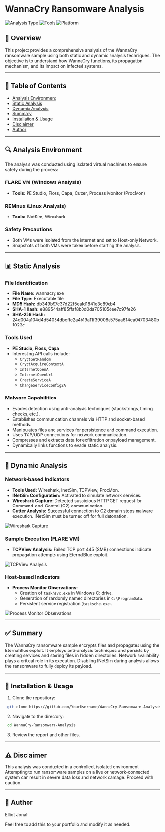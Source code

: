 # WannaCry Ransomware Analysis

![Analysis Type](https://img.shields.io/badge/Analysis-Static%20%26%20Dynamic-blue)
![Tools](https://img.shields.io/badge/Tools-FLARE%20VM%20%7C%20REMnux%20%7C%20PE%20Studio%20%7C%20Cutter%20%7C%20Wireshark%20%7C%20ProcMon-green)
![Platform](https://img.shields.io/badge/Platform-Windows%20%7C%20Linux-orange)

## 📌 Overview
This project provides a comprehensive analysis of the WannaCry ransomware sample using both static and dynamic analysis techniques. The objective is to understand how WannaCry functions, its propagation mechanism, and its impact on infected systems.

---

## 📁 Table of Contents
- [Analysis Environment](#analysis-environment)
- [Static Analysis](#static-analysis)
- [Dynamic Analysis](#dynamic-analysis)
- [Summary](#summary)
- [Installation & Usage](#installation--usage)
- [Disclaimer](#disclaimer)
- [Author](#author)

---

## 🔍 Analysis Environment
The analysis was conducted using isolated virtual machines to ensure safety during the process:

### FLARE VM (Windows Analysis)
- **Tools:** PE Studio, Floss, Capa, Cutter, Process Monitor (ProcMon)

### REMnux (Linux Analysis)
- **Tools:** INetSim, Wireshark

### Safety Precautions
- Both VMs were isolated from the internet and set to Host-only Network.
- Snapshots of both VMs were taken before starting the analysis.

---

## 📊 Static Analysis
### File Identification
- **File Name:** wannacry.exe
- **File Type:** Executable file
- **MD5 Hash:** db349b97c37d22f5ea1d1841e3c89eb4
- **SHA-1 Hash:** e889544aff85ffaf8b0d0da705105dee7c97fe26
- **SHA-256 Hash:** 24d004a104d4d54034dbcffc2a4b19a11f39008a575aa614ea04703480b1022c

### Tools Used
- **PE Studio, Floss, Capa**
- Interesting API calls include:
  - `CryptGetRandom`
  - `CryptAcquireContextA`
  - `InternetOpenA`
  - `InternetOpenUrl`
  - `CreateServiceA`
  - `ChangeServiceConfig2A`

### Malware Capabilities
- Evades detection using anti-analysis techniques (stackstrings, timing checks, etc.).
- Establishes communication channels via HTTP and socket-based methods.
- Manipulates files and services for persistence and command execution.
- Uses TCP/UDP connections for network communication.
- Compresses and extracts data for exfiltration or payload management.
- Dynamically links functions to evade static analysis.

---

## 🧩 Dynamic Analysis
### Network-based Indicators
- **Tools Used:** Wireshark, InetSim, TCPView, ProcMon.
- **INetSim Configuration:** Activated to simulate network services.
- **Wireshark Capture:** Detected suspicious HTTP GET request for Command-and-Control (C2) communication.
- **Cutter Analysis:** Successful connection to C2 domain stops malware execution. INetSim must be turned off for full detonation.

![Wireshark Capture](images/wireshark_capture.png)

### Sample Execution (FLARE VM)
- **TCPView Analysis:** Failed TCP port 445 (SMB) connections indicate propagation attempts using EternalBlue exploit.

![TCPView Analysis](images/tcpview_analysis.png)

### Host-based Indicators
- **Process Monitor Observations:**
  - Creation of `taskhsvc.exe` in Windows C: drive.
  - Generation of randomly named directories in `C:\ProgramData`.
  - Persistent service registration (`tasksche.exe`).

![Process Monitor Observations](images/procmon_observations.png)

---

## ✅ Summary
The WannaCry ransomware sample encrypts files and propagates using the EternalBlue exploit. It employs anti-analysis techniques and persists by creating services and storing files in hidden directories. Network availability plays a critical role in its execution. Disabling INetSim during analysis allows the ransomware to fully deploy its payload.

---

## 📌 Installation & Usage
1. Clone the repository:
```bash
 git clone https://github.com/YourUsername/WannaCry-Ransomware-Analysis.git
```
2. Navigate to the directory:
```bash
 cd WannaCry-Ransomware-Analysis
```
3. Review the report and other files.

---

## ⚠️ Disclaimer
This analysis was conducted in a controlled, isolated environment. Attempting to run ransomware samples on a live or network-connected system can result in severe data loss and network damage. Proceed with caution.

---

## 👤 Author
Elliot Jonah

Feel free to add this to your portfolio and modify it as needed.
